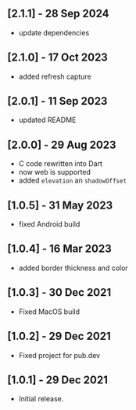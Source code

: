 ## [2.1.1] - 28 Sep 2024
* update dependencies

## [2.1.0] - 17 Oct 2023
* added refresh capture

## [2.0.1] - 11 Sep 2023
* updated README

## [2.0.0] - 29 Aug 2023
* C code rewritten into Dart
* now web is supported
* added `elevation` an `shadowOffset`

## [1.0.5] - 31 May 2023
* fixed Android build

## [1.0.4] - 16 Mar 2023
* added border thickness and color

## [1.0.3] - 30 Dec 2021
* Fixed MacOS build

## [1.0.2] - 29 Dec 2021
* Fixed project for pub.dev

## [1.0.1] - 29 Dec 2021
* Initial release.

